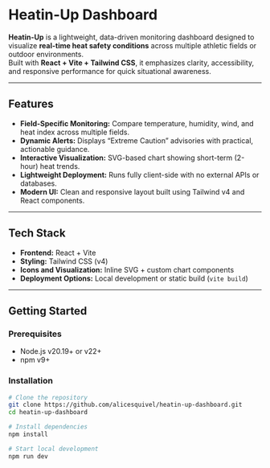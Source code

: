 # Heatin-Up Dashboard

**Heatin-Up** is a lightweight, data-driven monitoring dashboard designed to visualize **real-time heat safety conditions** across multiple athletic fields or outdoor environments.  
Built with **React + Vite + Tailwind CSS**, it emphasizes clarity, accessibility, and responsive performance for quick situational awareness.

---

## Features

- **Field-Specific Monitoring:** Compare temperature, humidity, wind, and heat index across multiple fields.  
- **Dynamic Alerts:** Displays “Extreme Caution” advisories with practical, actionable guidance.  
- **Interactive Visualization:** SVG-based chart showing short-term (2-hour) heat trends.  
- **Lightweight Deployment:** Runs fully client-side with no external APIs or databases.  
- **Modern UI:** Clean and responsive layout built using Tailwind v4 and React components.

---

## Tech Stack

- **Frontend:** React + Vite  
- **Styling:** Tailwind CSS (v4)  
- **Icons and Visualization:** Inline SVG + custom chart components  
- **Deployment Options:** Local development or static build (`vite build`)

---

## Getting Started

### Prerequisites
- Node.js v20.19+ or v22+
- npm v9+

### Installation
```bash
# Clone the repository
git clone https://github.com/alicesquivel/heatin-up-dashboard.git
cd heatin-up-dashboard

# Install dependencies
npm install

# Start local development
npm run dev
